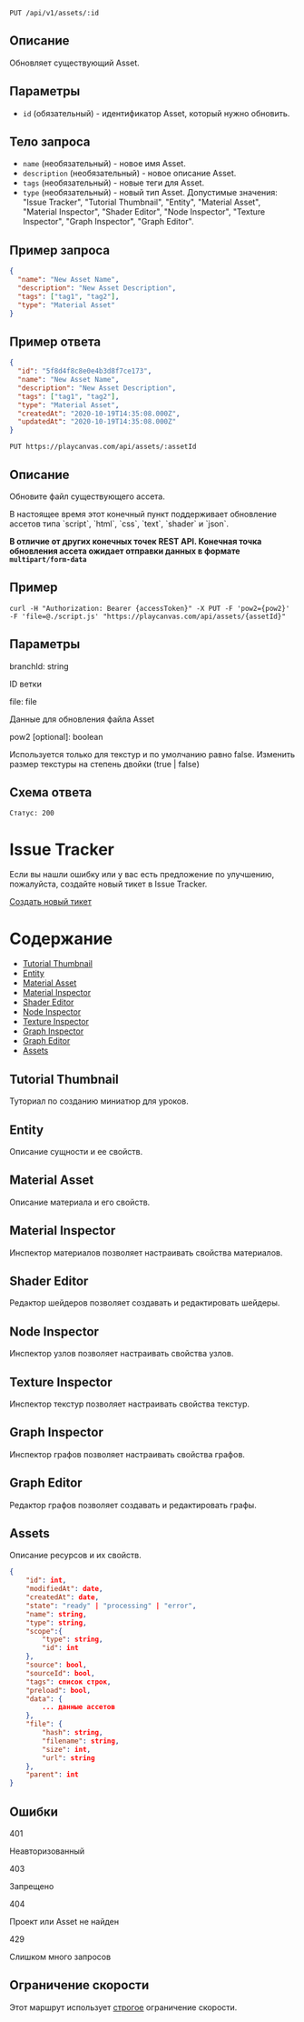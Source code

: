 ```
PUT /api/v1/assets/:id
```

## Описание

Обновляет существующий Asset.

## Параметры

- `id` (обязательный) - идентификатор Asset, который нужно обновить.

## Тело запроса

- `name` (необязательный) - новое имя Asset.
- `description` (необязательный) - новое описание Asset.
- `tags` (необязательный) - новые теги для Asset.
- `type` (необязательный) - новый тип Asset. Допустимые значения: "Issue Tracker", "Tutorial Thumbnail", "Entity", "Material Asset", "Material Inspector", "Shader Editor", "Node Inspector", "Texture Inspector", "Graph Inspector", "Graph Editor".

## Пример запроса

```json
{
  "name": "New Asset Name",
  "description": "New Asset Description",
  "tags": ["tag1", "tag2"],
  "type": "Material Asset"
}
```

## Пример ответа

```json
{
  "id": "5f8d4f8c8e0e4b3d8f7ce173",
  "name": "New Asset Name",
  "description": "New Asset Description",
  "tags": ["tag1", "tag2"],
  "type": "Material Asset",
  "createdAt": "2020-10-19T14:35:08.000Z",
  "updatedAt": "2020-10-19T14:35:08.000Z"
}
```

```none
PUT https://playcanvas.com/api/assets/:assetId
```

## Описание

Обновите файл существующего ассета.

<div class="alert alert-info">
    В настоящее время этот конечный пункт поддерживает обновление ассетов типа `script`, `html`, `css`, `text`, `shader` и `json`.
</div>

**В отличие от других конечных точек REST API. Конечная точка обновления ассета ожидает отправки данных в формате `multipart/form-data`**

## Пример

```none
curl -H "Authorization: Bearer {accessToken}" -X PUT -F 'pow2={pow2}' -F 'file=@./script.js' "https://playcanvas.com/api/assets/{assetId}"
```

## Параметры

<div class="params">
<div class="parameter"><span class="param">branchId: string</span><p>ID ветки</p></div>
<div class="parameter"><span class="param">file: file</span><p>Данные для обновления файла Asset</p></div>
<div class="parameter"><span class="param">pow2 [optional]: boolean</span><p>Используется только для текстур и по умолчанию равно false. Изменить размер текстуры на степень двойки (true | false)</p></div>
</div>

## Схема ответа

```none
Статус: 200
```

# Issue Tracker

Если вы нашли ошибку или у вас есть предложение по улучшению, пожалуйста, создайте новый тикет в Issue Tracker.

[Создать новый тикет](https://github.com/Unity-Technologies/ShaderGraph/issues/new)

# Содержание

- [Tutorial Thumbnail](#tutorial-thumbnail)
- [Entity](#entity)
- [Material Asset](#material-asset)
- [Material Inspector](#material-inspector)
- [Shader Editor](#shader-editor)
- [Node Inspector](#node-inspector)
- [Texture Inspector](#texture-inspector)
- [Graph Inspector](#graph-inspector)
- [Graph Editor](#graph-editor)
- [Assets](#assets)

## Tutorial Thumbnail

Туториал по созданию миниатюр для уроков.

## Entity

Описание сущности и ее свойств.

## Material Asset

Описание материала и его свойств.

## Material Inspector

Инспектор материалов позволяет настраивать свойства материалов.

## Shader Editor

Редактор шейдеров позволяет создавать и редактировать шейдеры.

## Node Inspector

Инспектор узлов позволяет настраивать свойства узлов.

## Texture Inspector

Инспектор текстур позволяет настраивать свойства текстур.

## Graph Inspector

Инспектор графов позволяет настраивать свойства графов.

## Graph Editor

Редактор графов позволяет создавать и редактировать графы.

## Assets

Описание ресурсов и их свойств.

```json
{
    "id": int,
    "modifiedAt": date,
    "createdAt": date,
    "state": "ready" | "processing" | "error",
    "name": string,
    "type": string,
    "scope":{
        "type": string,
        "id": int
    },
    "source": bool,
    "sourceId": bool,
    "tags": список строк,
    "preload": bool,
    "data": {
        ... данные ассетов
    },
    "file": {
        "hash": string,
        "filename": string,
        "size": int,
        "url": string
    },
    "parent": int
}
```

## Ошибки

<div class="params">
<div class="parameter"><span class="param">401</span><p>Неавторизованный</p></div>
<div class="parameter"><span class="param">403</span><p>Запрещено</p></div>
<div class="parameter"><span class="param">404</span><p>Проект или Asset не найден</p></div>
<div class="parameter"><span class="param">429</span><p>Слишком много запросов</p></div>
</div>

## Ограничение скорости

Этот маршрут использует [строгое][1] ограничение скорости.

[1]: /user-manual/api#rate-limiting
